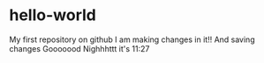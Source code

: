 # hello-world
My first repository on github
I am making changes in it!!
And saving changes
Gooooood Nighhhttt
it's 11:27
